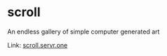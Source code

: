 # scroll
An endless gallery of simple computer generated art

Link: [scroll.servr.one](https://scroll.servr.one/)

